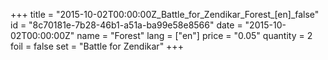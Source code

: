 +++
title = "2015-10-02T00:00:00Z_Battle_for_Zendikar_Forest_[en]_false"
id = "8c70181e-7b28-46b1-a51a-ba99e58e8566"
date = "2015-10-02T00:00:00Z"
name = "Forest"
lang = ["en"]
price = "0.05"
quantity = 2
foil = false
set = "Battle for Zendikar"
+++
